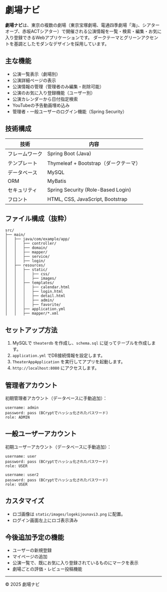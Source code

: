 
# 劇場ナビ

**劇場ナビ**は、東京の複数の劇場（東京宝塚劇場、電通四季劇場「海」、シアターオーブ、赤坂ACTシアター）で開催される公演情報を一覧・検索・編集・お気に入り登録できるWebアプリケーションです。
ダークテーマとグリーンアクセントを基調としたモダンなデザインを採用しています。

## 主な機能

- 公演一覧表示（劇場別）
- 公演詳細ページの表示
- 公演情報の管理（管理者のみ編集・削除可能）
- 公演のお気に入り登録機能（ユーザー別）
- 公演カレンダーから日付指定検索
- YouTubeの予告動画埋め込み
- 管理者・一般ユーザーのログイン機能（Spring Security）

## 技術構成

| 技術        | 内容                              |
|-------------|-----------------------------------|
| フレームワーク | Spring Boot (Java)              |
| テンプレート | Thymeleaf + Bootstrap（ダークテーマ） |
| データベース | MySQL                            |
| ORM         | MyBatis                           |
| セキュリティ | Spring Security (Role-Based Login) |
| フロント     | HTML, CSS, JavaScript, Bootstrap  |

## ファイル構成（抜粋）

```
src/
├── main/
│   ├── java/com/example/app/
│   │   ├── controller/
│   │   ├── domain/
│   │   ├── mapper/
│   │   ├── service/
│   │   ├── login/
│   ├── resources/
│   │   ├── static/
│   │   │   ├── css/
│   │   │   ├── images/
│   │   ├── templates/
│   │   │   ├── calendar.html
│   │   │   ├── login.html
│   │   │   ├── detail.html
│   │   │   ├── admin/
│   │   │   ├── favorite/
│   │   ├── application.yml
│   │   ├── mapper/*.xml
```

## セットアップ方法

1. MySQLで `theaterdb` を作成し、`schema.sql` に従ってテーブルを作成します。
2. `application.yml` でDB接続情報を設定します。
3. `TheaterAppApplication` を実行してアプリを起動します。
4. `http://localhost:8080` にアクセスします。

## 管理者アカウント

初期管理者アカウント（データベースに手動追加）：

```
username: admin
password: pass (BCryptでハッシュ化されたパスワード)
role: ADMIN
```

## 一般ユーザーアカウント

初期ユーザーアカウント（データベースに手動追加）：

```
username: user
password: pass (BCryptでハッシュ化されたパスワード)
role: USER
```

```
username: user2
password: pass (BCryptでハッシュ化されたパスワード)
role: USER
```

## カスタマイズ

- ロゴ画像は `static/images/logekijounavi3.png` に配置。
- ログイン画面左上にロゴ表示済み

## 今後追加予定の機能

- ユーザーの新規登録
- マイページの追加
- 公演一覧で、既にお気に入り登録されているものにマークを表示
- 劇場ごとの評価・レビュー投稿機能

---

© 2025 劇場ナビ

